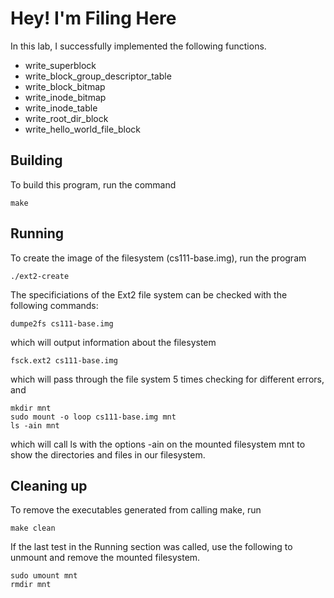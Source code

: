 # Hey! I'm Filing Here

In this lab, I successfully implemented the following functions.

<ul>
    <li>write_superblock</li>
    <li>write_block_group_descriptor_table</li>
    <li>write_block_bitmap</li>
    <li>write_inode_bitmap</li>
    <li>write_inode_table</li>
    <li>write_root_dir_block</li>
    <li>write_hello_world_file_block</li>
</ul>

## Building

To build this program, run the command
```shell
make
```

## Running

To create the image of the filesystem (cs111-base.img), run the program
```shell
./ext2-create
```

The specificiations of the Ext2 file system can be checked with the following commands:

```shell
dumpe2fs cs111-base.img
```
which will output information about the filesystem

```shell
fsck.ext2 cs111-base.img
```
which will pass through the file system 5 times checking for different errors, and 

```shell
mkdir mnt
sudo mount -o loop cs111-base.img mnt
ls -ain mnt
```
which will call ls with the options -ain on the mounted filesystem mnt to show the directories and files in our filesystem.

## Cleaning up
To remove the executables generated from calling make, run
```shell
make clean
```

If the last test in the Running section was called, use the following to unmount and remove the mounted filesystem.
```shell
sudo umount mnt
rmdir mnt
```
